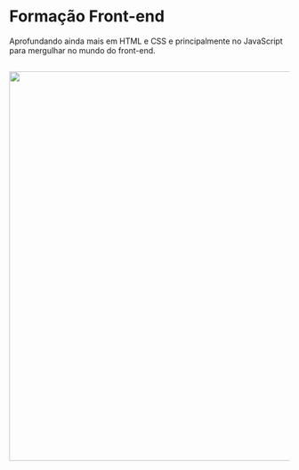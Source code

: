 # Formação Front-end

 Aprofundando ainda mais em HTML e CSS e principalmente no JavaScript para mergulhar no mundo do front-end.
 
 ##

 
 <div align="center">
<img src="https://user-images.githubusercontent.com/80546584/148323574-8269ca6c-f7d5-463f-a83a-03d95e162b99.png" width="700px" />
</div>
